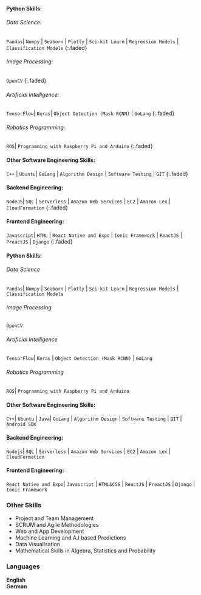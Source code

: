 #### Python Skills: &emsp; <span class="icon-star-full"></span><span class="icon-star-full"></span><span class="icon-star-half"></span>

###### Data Science: &emsp;&emsp;&emsp;&emsp;&emsp;&emsp;&emsp;&emsp;&emsp;&nbsp;&nbsp; <span class="icon-star-full"></span><span class="icon-star-full"></span><span class="icon-star-full"></span>
`Pandas`| `Numpy` | `Seaborn` | `Plotly` | `Sci-kit Learn` | `Regression Models` | `Classification Models`
{:.faded}

###### Image Processing: &emsp;&emsp;&emsp;&emsp;&emsp;&emsp;&emsp;&emsp;&emsp;&nbsp;&nbsp; <span class="icon-star-full"></span><span class="icon-star-full"></span><span class="icon-star-full"></span>
`OpenCV`
{:.faded}

###### Artificial Intelligence: &emsp;&emsp;&emsp;&emsp;&emsp;&emsp; <span class="icon-star-full"></span><span class="icon-star-full"></span><span class="icon-star-empty"></span>
`TensorFlow`| `Keras`| `Object Detection (Mask RCNN)` | `GoLang`
{:.faded}

###### Robotics Programming: &emsp;&emsp;&emsp;&emsp;&emsp;&emsp; <span class="icon-star-full"></span><span class="icon-star-full"></span><span class="icon-star-empty"></span>
`ROS`| `Programming with Raspberry Pi and Arduino`
{:.faded}

#### Other Software Engineering Skills: &emsp; <span class="icon-star-full"></span><span class="icon-star-full"></span><span class="icon-star-half"></span>
`C++` | `Ubuntu`| `GoLang` | `Algorithm Design` | `Software Testing` | `GIT`
{:.faded}

<!-- #### Robotics Software Engineering: &emsp; <span class="icon-star-full"></span><span class="icon-star-full"></span><span class="icon-star-empty"></span>
`Python` | `C++` | `Ubuntu`| `ROS` | `OpenCV` | `GoLang` | `Algorithm Design` | `Software Testing` | `Programming with Raspberry Pi and Arduino`
{:.faded} -->

#### Backend Engineering: &emsp;&emsp;&emsp;&emsp;&emsp;&nbsp;&nbsp; <span class="icon-star-full"></span><span class="icon-star-full"></span><span class="icon-star-empty"></span>
`NodeJS`| `SQL` | `Serverless` | `Amazon Web Services` | `EC2` | `Amazon Lex` | `CloudFormation`
{:.faded}

#### Frontend Engineering: &emsp;&emsp;&emsp;&emsp;&emsp;&nbsp;&nbsp; <span class="icon-star-full"></span><span class="icon-star-full"></span><span class="icon-star-full"></span>
`Javascript`| `HTML` | `React Native and Expo` | `Ionic Framework` | `ReactJS` | `PreactJS` | `Django`
{:.faded}

<div markdown="0">
    <h4>Python Skills: <span class="icon-star-full"></span><span class="icon-star-full"></span><span class="icon-star-half"></span></h4>
    <div class='indent_skill'>
        <h6>Data Science</h6> 
        <p class="faded">
            <code class="language-plaintext highlighter-rouge">Pandas</code>| 
            <code class="language-plaintext highlighter-rouge">Numpy</code> | 
            <code class="language-plaintext highlighter-rouge">Seaborn</code> | 
            <code class="language-plaintext highlighter-rouge">Plotly</code> | 
            <code class="language-plaintext highlighter-rouge">Sci-kit Learn</code> | 
            <code class="language-plaintext highlighter-rouge">Regression Models</code> | 
            <code class="language-plaintext highlighter-rouge">Classification Models</code>
        </p>
        <h6 class='indent_skill'>Image Processing</h6> 
        <p class="faded">
            <code class="language-plaintext highlighter-rouge">OpenCV</code>
        </p>
        <h6 class='indent_skill'>Artificial Intelligence</h6> 
        <p class="faded">
            <code class="language-plaintext highlighter-rouge">TensorFlow</code>| 
            <code class="language-plaintext highlighter-rouge">Keras</code> | 
            <code class="language-plaintext highlighter-rouge">Object Detection (Mask RCNN)</code> | 
            <code class="language-plaintext highlighter-rouge">GoLang</code> 
        </p>
        <h6 class='indent_skill'>Robotics Programming</h6> 
        <p class="faded">
            <code class="language-plaintext highlighter-rouge">ROS</code>| 
            <code class="language-plaintext highlighter-rouge">Programming with Raspberry Pi and Arduino</code> 
        </p>
    </div>
    <h4>Other Software Engineering Skills: <span class="icon-star-full"></span><span class="icon-star-full"></span><span class="icon-star-half"></span></h4> 
    <p class="faded">
            <code class="language-plaintext highlighter-rouge">C++</code>| 
            <code class="language-plaintext highlighter-rouge">Ubuntu</code> | 
            <code class="language-plaintext highlighter-rouge">Java</code>|
            <code class="language-plaintext highlighter-rouge">GoLang</code> | 
            <code class="language-plaintext highlighter-rouge">Algorithm Design</code> | 
            <code class="language-plaintext highlighter-rouge">Software Testing</code> | 
            <code class="language-plaintext highlighter-rouge">GIT</code> | 
            <code class="language-plaintext highlighter-rouge">Android SDK</code> 
    </p>
    <h4>Backend Engineering: <span class="icon-star-full"></span><span class="icon-star-full"></span><span class="icon-star-half"></span></h4>
    <p class="faded">
            <code class="language-plaintext highlighter-rouge">Nodejs</code>| 
            <code class="language-plaintext highlighter-rouge">SQL</code> | 
            <code class="language-plaintext highlighter-rouge">Serverless</code> |
            <code class="language-plaintext highlighter-rouge">Amazon Web Services</code> |
            <code class="language-plaintext highlighter-rouge">EC2</code> |
            <code class="language-plaintext highlighter-rouge">Amazon Lex</code> |
            <code class="language-plaintext highlighter-rouge">CloudFormation</code> 
    </p>
    <h4>Frontend Engineering: <span class="icon-star-full"></span><span class="icon-star-full"></span><span class="icon-star-half"></span></h4>
    <p class="faded">
            <code class="language-plaintext highlighter-rouge">React Native and Expo</code>| 
            <code class="language-plaintext highlighter-rouge">Javascript</code> | 
            <code class="language-plaintext highlighter-rouge">HTML&CSS</code> | 
            <code class="language-plaintext highlighter-rouge">ReactJS</code> | 
            <code class="language-plaintext highlighter-rouge">PreactJS</code> | 
            <code class="language-plaintext highlighter-rouge">Django</code> | 
            <code class="language-plaintext highlighter-rouge">Ionic Framework</code>
    </p>
    <div class="row_project">
        <div class="column_skills">
            <h3>Other Skills</h3>
                <ul>
                    <li>Project and Team Management</li>
                    <li>SCRUM and Agile Methodologies</li>
                    <li>Web and App Development</li>
                    <li>Machine Learning and A.I based Predictions</li>
                    <li>Data Visualisation</li>
                    <li>Mathematical Skills in Algebra, Statistics and Probability</li>
                </ul>
        </div>
        <div class="column_skills">
            <h3>Languages</h3>
            <b>English</b> <span class="icon-star-full"></span><span class="icon-star-full"></span><span class="icon-star-full"></span> <br>
            <b>German</b> <span class="icon-star-full"></span><span class="icon-star-half"></span><span class="icon-star-empty"></span>
        </div>
    </div>
</div>
<!--   
### Other Skills &emsp;&emsp;&emsp;&emsp;&emsp;&emsp;&emsp;&emsp;&emsp;&emsp;&emsp;&emsp;&emsp;&emsp;&emsp;&emsp;&emsp;&emsp;&emsp;&emsp;&emsp;&emsp;&emsp;&emsp;&emsp;&emsp;&emsp; Languages
- Project and Team Management &emsp;&emsp;&emsp;&emsp;&emsp;&emsp;&emsp;&emsp;&emsp;&emsp;&emsp;&emsp;&emsp;&emsp;&emsp;&emsp;&emsp;&emsp;&emsp;&emsp;&emsp;&emsp;&emsp;&nbsp; **English:** &nbsp; <span class="icon-star-full"></span><span class="icon-star-full"></span><span class="icon-star-full"></span> <br>
- SCRUM and Agile Methodologies &emsp;&emsp;&emsp;&emsp;&emsp;&emsp;&emsp;&emsp;&emsp;&emsp;&emsp;&emsp;&emsp;&emsp;&emsp;&emsp;&emsp;&emsp;&emsp;&emsp;&emsp;&emsp;&nbsp;&nbsp; **German:**  &nbsp;<span class="icon-star-full"></span><span class="icon-star-half"></span><span class="icon-star-empty"></span>
- Web and App Development
- Machine Learning and A.I based Predictions
- Data Visualisation
- Mathematical Skills in Algebra, Statistics and Probability -->

<!-- ### Languages 

**English:** &nbsp; <span class="icon-star-full"></span><span class="icon-star-full"></span><span class="icon-star-full"></span> <br>
**German:**  &nbsp;<span class="icon-star-full"></span><span class="icon-star-empty"></span><span class="icon-star-empty"></span> -->
